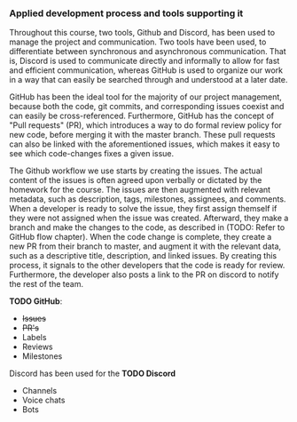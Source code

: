 ### Applied development process and tools supporting it

Throughout this course, two tools, Github and Discord, has been used to manage the project and communication.
Two tools have been used, to differentiate between synchronous and asynchronous communication.
That is, Discord is used to communicate directly and informally to allow for fast and efficient communication,
whereas GitHub is used to organize our work in a way that can easily be searched through and understood at a later date.

GitHub has been the ideal tool for the majority of our project management, because both the code, git commits, and corresponding issues coexist and can easily be cross-referenced.
Furthermore, GitHub has the concept of "Pull requests" (PR), which introduces a way to do formal review policy for new code, before merging it with the master branch.
These pull requests can also be linked with the aforementioned issues, which makes it easy to see which code-changes fixes a given issue.

The Github workflow we use starts by creating the issues. The actual content of the issues is often agreed upon verbally or dictated by the homework for the course. The issues are then augmented with relevant metadata, such as description, tags, milestones, assignees, and comments.
When a developer is ready to solve the issue, they first assign themself if they were not assigned when the issue was created. Afterward, they make a branch and make the changes to the code, as described in (TODO: Refer to GitHub flow chapter). When the code change is complete, they create a new PR from their branch to master, and augment it with the relevant data, such as a descriptive title, description, and linked issues. By creating this process, it signals to the other developers that the code is ready for review. Furthermore, the developer also posts a link to the PR on discord to notify the rest of the team.



**TODO GitHub**:

* ~~Issues~~
* ~~PR's~~
* Labels
* Reviews
* Milestones

Discord has been used for the
**TODO Discord**

* Channels
* Voice chats
* Bots

<!-- For example, how did you use issues, Kanban boards, etc. to organize open tasks -->
